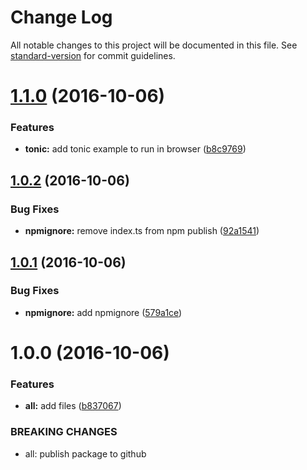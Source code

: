 # Change Log

All notable changes to this project will be documented in this file. See [standard-version](https://github.com/conventional-changelog/standard-version) for commit guidelines.

<a name="1.1.0"></a>
# [1.1.0](https://github.com/Ullfis/queue-runner/compare/v1.0.2...v1.1.0) (2016-10-06)


### Features

* **tonic:** add tonic example to run in browser ([b8c9769](https://github.com/Ullfis/queue-runner/commit/b8c9769))



<a name="1.0.2"></a>
## [1.0.2](https://github.com/Ullfis/queue-runner/compare/v1.0.1...v1.0.2) (2016-10-06)


### Bug Fixes

* **npmignore:** remove index.ts from npm publish ([92a1541](https://github.com/Ullfis/queue-runner/commit/92a1541))



<a name="1.0.1"></a>
## [1.0.1](https://github.com/Ullfis/queue-runner/compare/v1.0.0...v1.0.1) (2016-10-06)


### Bug Fixes

* **npmignore:** add npmignore ([579a1ce](https://github.com/Ullfis/queue-runner/commit/579a1ce))



<a name="1.0.0"></a>
# 1.0.0 (2016-10-06)


### Features

* **all:** add files ([b837067](https://github.com/Ullfis/queue-runner/commit/b837067))


### BREAKING CHANGES

* all: publish package to github
